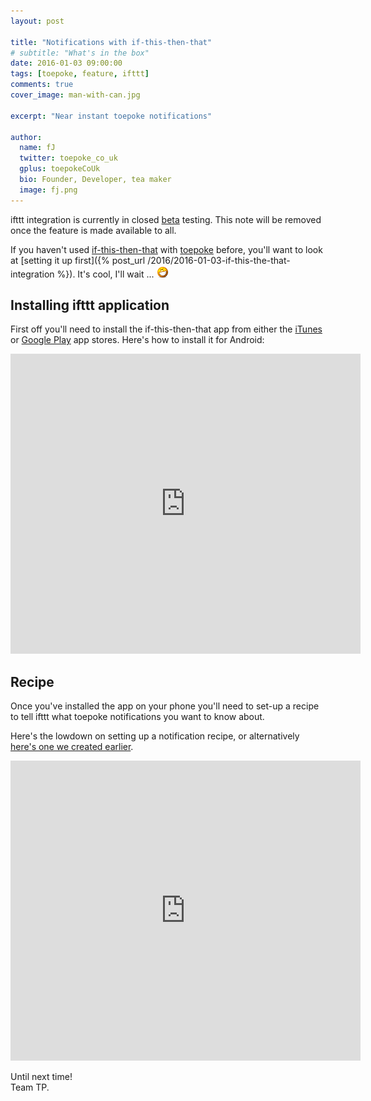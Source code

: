 ```yaml
---
layout: post

title: "Notifications with if-this-then-that"
# subtitle: "What's in the box"
date: 2016-01-03 09:00:00
tags: [toepoke, feature, ifttt]
comments: true
cover_image: man-with-can.jpg

excerpt: "Near instant toepoke notifications"

author:
  name: fJ
  twitter: toepoke_co_uk
  gplus: toepokeCoUk
  bio: Founder, Developer, tea maker
  image: fj.png
---
```


<p class="beta">
	ifttt integration is currently in closed <a href="https://en.wikipedia.org/wiki/Software_release_life_cycle#Open_and_closed_beta">beta</a> testing.
	This note will be removed once the feature is made available to all.
</p> 

If you haven't used [if-this-then-that](https://ifttt.com) with [toepoke](https://toepoke.co.uk) before, you'll want to 
look at [setting it up first]({% post_url /2016/2016-01-03-if-this-the-that-integration %}). It's cool, I'll wait ... <img src='/images/grin.png' alt='grin' title='grin' />

## Installing ifttt application

First off you'll need to install the if-this-then-that app from either the [iTunes](https://itunes.apple.com/us/app/ifttt/id660944635) or [Google Play](https://play.google.com/store/apps/details?id=com.ifttt.ifttt) app stores.
Here's how to install it for Android:

<div class="g-chart">
	<iframe width="560" height="480" src="https://www.youtube.com/embed/6WZ61sr7LAU" frameborder="0" allowfullscreen></iframe>
</div>

## Recipe 

Once you've installed the app on your phone you'll need to set-up a recipe to tell ifttt what toepoke notifications you want to know about.

Here's the lowdown on setting up a notification recipe, or alternatively [here's one we created earlier](https://ifttt.com/recipes/377413-toepoke-send-me-a-notification-when-something-happens-to-my-match). 

<div class="g-chart">
	<iframe width="560" height="480" src="https://www.youtube.com/embed/xwZj6TOML30" frameborder="0" allowfullscreen></iframe>
</div>

Until next time!<br/>
Team TP.






